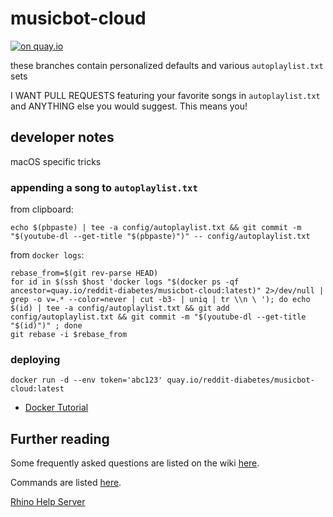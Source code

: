 # musicbot-cloud

[![on quay.io](https://quay.io/repository/reddit-diabetes/musicbot-cloud/status "on quay.io")](https://quay.io/repository/reddit-diabetes/musicbot-cloud)

these branches contain personalized defaults and various `autoplaylist.txt` sets

I WANT PULL REQUESTS featuring your favorite songs in `autoplaylist.txt` and
ANYTHING else you would suggest.  This means you!

## developer notes

macOS specific tricks

### appending a song to `autoplaylist.txt`

from clipboard:

```shell
echo $(pbpaste) | tee -a config/autoplaylist.txt && git commit -m "$(youtube-dl --get-title "$(pbpaste)")" -- config/autoplaylist.txt
```

from `docker logs`:

```shell
rebase_from=$(git rev-parse HEAD)
for id in $(ssh $host 'docker logs "$(docker ps -qf ancestor=quay.io/reddit-diabetes/musicbot-cloud:latest)" 2>/dev/null | grep -o v=.* --color=never | cut -b3- | uniq | tr \\n \ '); do echo $(id) | tee -a config/autoplaylist.txt && git add config/autoplaylist.txt && git commit -m "$(youtube-dl --get-title "$(id)")" ; done
git rebase -i $rebase_from
```

### deploying

```shell
docker run -d --env token='abc123' quay.io/reddit-diabetes/musicbot-cloud:latest
```

- [Docker Tutorial](https://github.com/SexualRhinoceros/MusicBot/wiki/Installation-guide-for-Docker)

## Further reading

Some frequently asked questions are listed on the wiki [here](https://github.com/SexualRhinoceros/MusicBot/wiki/FAQ "Wiki").

Commands are listed [here](https://github.com/SexualRhinoceros/MusicBot/wiki/Commands-list "Commands list").

[Rhino Help Server](http://discord.me/rhinohelp "Discord link")

